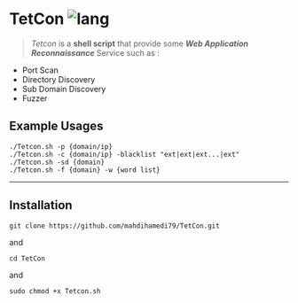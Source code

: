 # TetCon ![lang](https://img.shields.io/badge/Bash-Script-yellow)
>*Tetcon* is a **shell script** that provide some ***Web Application Reconnaissance*** Service such as :

- Port Scan
- Directory Discovery
- Sub Domain Discovery
- Fuzzer


## Example Usages
```
./Tetcon.sh -p {domain/ip}
./Tetcon.sh -c {domain/ip} -blacklist "ext|ext|ext...|ext"
./Tetcon.sh -sd {domain} 
./Tetcon.sh -f {domain} -w {word list}

```
---

## Installation
```
git clone https://github.com/mahdihamedi79/TetCon.git
```
and
```
cd TetCon
```
and
```
sudo chmod +x Tetcon.sh
```
